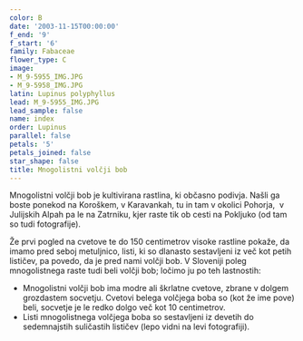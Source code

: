 ```yaml
---
color: B
date: '2003-11-15T00:00:00'
f_end: '9'
f_start: '6'
family: Fabaceae
flower_type: C
image:
- M_9-5955_IMG.JPG
- M_9-5958_IMG.JPG
latin: Lupinus polyphyllus
lead: M_9-5955_IMG.JPG
lead_sample: false
name: index
order: Lupinus
parallel: false
petals: '5'
petals_joined: false
star_shape: false
title: Mnogolistni volčji bob
---
```

Mnogolistni volčji bob je kultivirana rastlina, ki občasno podivja. Našli ga boste ponekod na Koroškem, v Karavankah, tu in tam v okolici Pohorja,  v Julijskih Alpah pa le na Zatrniku, kjer raste tik ob cesti na Pokljuko (od tam so tudi fotografije).

Že prvi pogled na cvetove te do 150 centimetrov visoke rastline pokaže, da imamo pred seboj metuljnico, listi, ki so dlanasto sestavljeni iz več kot petih lističev, pa povedo, da je pred nami volčji bob. V Sloveniji poleg mnogolistnega raste tudi beli volčji bob; ločimo ju po teh lastnostih:

-   Mnogolistni volčji bob ima modre ali škrlatne cvetove, zbrane v dolgem grozdastem socvetju. Cvetovi belega volčjega boba so (kot že ime pove) beli, socvetje je le redko dolgo več kot 10 centimetrov.
-   Listi mnogolistnega volčjega boba so sestavljeni iz devetih do sedemnajstih suličastih lističev (lepo vidni na levi fotografiji).
